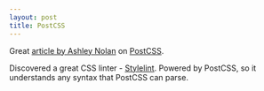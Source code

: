 ```yaml
---
layout: post
title: PostCSS
---
```


Great [article by Ashley Nolan][ashleynolan] on [PostCSS][postcss].

Discovered a great CSS linter - [Stylelint][stylelint]. Powered by PostCSS, so it understands any syntax that PostCSS can parse.



[ashleynolan]: https://ashleynolan.co.uk/blog/postcss-a-review

[stylelint]: https://stylelint.io/

[postcss]: http://postcss.org/
